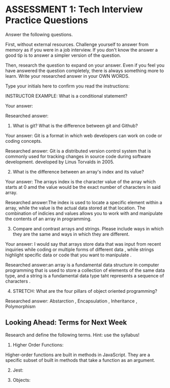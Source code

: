 # ASSESSMENT 1: Tech Interview Practice Questions

Answer the following questions.

First, without external resources. Challenge yourself to answer from memory as if you were in a job interview. If you don't know the answer a good tip is to answer a simpler version of the question.

Then, research the question to expand on your answer. Even if you feel you have answered the question completely, there is always something more to learn. Write your researched answer in your OWN WORDS.

Type your initials here to confirm you read the instructions:

INSTRUCTOR EXAMPLE: What is a conditional statement?

Your answer:

Researched answer:

1. What is git? What is the difference between git and Github?

Your answer: Git is a format in which web developers can work on code or coding concepts.

Researched answer: Git is a distributed version control system that is commonly used for tracking changes in source code during software development. developed by Linus Torvalds in 2005.


2. What is the difference between an array's index and its value?

Your answer: The arrays index is the character value of the array which starts at 0 amd the value would be the exact number of characters in said array.

Researched answer:The index is used to locate a specific element within a array, while the value is the actual data stored at that location. The combination of indicies and values allows you to work with and manipulate the contents of an array in programming.

3. Compare and contrast arrays and strings. Please include ways in which they are the same and ways in which they are different.

Your answer: I would say that arrays store data that was input from recent inquiries while coding or multiple forms of different data , while strings highlight specific data or code that you want to manipulate .

Researched answer:an array  is a fundamental data structure in computer programming that is used to store a collection of elements of the same data type, and a string is a fundamental data type taht represents a sequence of characters .

4. STRETCH: What are the four pillars of object oriented programming?

Researched answer: Abstarction , Encapsulation , Inheritance , Polymorphism

## Looking Ahead: Terms for Next Week

Research and define the following terms. Hint: use the syllabus!

1. Higher Order Functions: 

Higher-order functions are built in methods in JavaScript. They are a specific subset of built in methods that take a function as an argument.



2. Jest:

3. Objects:
